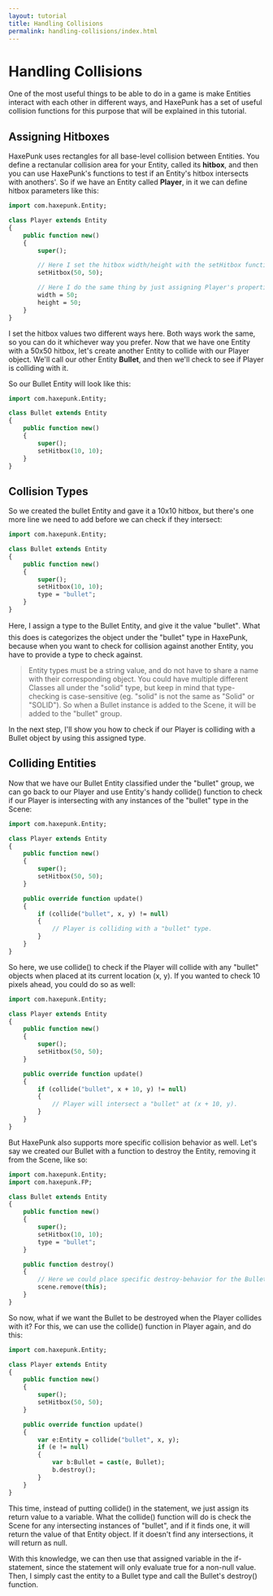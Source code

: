 ```yaml
---
layout: tutorial
title: Handling Collisions
permalink: handling-collisions/index.html
---
```


# Handling Collisions

One of the most useful things to be able to do in a game is make Entities interact with each other in different ways, and HaxePunk has a set of useful collision functions for this purpose that will be explained in this tutorial.

## Assigning Hitboxes

HaxePunk uses rectangles for all base-level collision between Entities. You define a rectanular collision area for your Entity, called its **hitbox**, and then you can use HaxePunk's functions to test if an Entity's hitbox intersects with anothers'. So if we have an Entity called **Player**, in it we can define hitbox parameters like this:

```haxe
import com.haxepunk.Entity;

class Player extends Entity
{
	public function new()
	{
		super();

		// Here I set the hitbox width/height with the setHitbox function.
		setHitbox(50, 50);

		// Here I do the same thing by just assigning Player's properties.
		width = 50;
		height = 50;
	}
}
```

I set the hitbox values two different ways here. Both ways work the same, so you can do it whichever way you prefer. Now that we have one Entity with a 50x50 hitbox, let's create another Entity to collide with our Player object. We'll call our other Entity **Bullet**, and then we'll check to see if Player is colliding with it.

So our Bullet Entity will look like this:

```haxe
import com.haxepunk.Entity;

class Bullet extends Entity
{
	public function new()
	{
		super();
		setHitbox(10, 10);
	}
}
```

## Collision Types

So we created the bullet Entity and gave it a 10x10 hitbox, but there's one more line we need to add before we can check if they intersect:

```haxe
import com.haxepunk.Entity;

class Bullet extends Entity
{
	public function new()
	{
		super();
		setHitbox(10, 10);
		type = "bullet";
	}
}
```

Here, I assign a type to the Bullet Entity, and give it the value "bullet". What this does is categorizes the object under the "bullet" type in HaxePunk, because when you want to check for collision against another Entity, you have to provide a type to check against.

> Entity types must be a string value, and do not have to share a name with their corresponding object. You could have multiple different Classes all under the "solid" type, but keep in mind that type-checking is case-sensitive (eg. "solid" is not the same as "Solid" or "SOLID"). So when a Bullet instance is added to the Scene, it will be added to the "bullet" group.

In the next step, I'll show you how to check if our Player is colliding with a Bullet object by using this assigned type.

## Colliding Entities

Now that we have our Bullet Entity classified under the "bullet" group, we can go back to our Player and use Entity's handy collide() function to check if our Player is intersecting with any instances of the "bullet" type in the Scene:

```haxe
import com.haxepunk.Entity;

class Player extends Entity
{
	public function new()
	{
		super();
		setHitbox(50, 50);
	}

	public override function update()
	{
		if (collide("bullet", x, y) != null)
		{
			// Player is colliding with a "bullet" type.
		}
	}
}
```

So here, we use collide() to check if the Player will collide with any "bullet" objects when placed at its current location (x, y). If you wanted to check 10 pixels ahead, you could do so as well:

```haxe
import com.haxepunk.Entity;

class Player extends Entity
{
	public function new()
	{
		super();
		setHitbox(50, 50);
	}

	public override function update()
	{
		if (collide("bullet", x + 10, y) != null)
		{
			// Player will intersect a "bullet" at (x + 10, y).
		}
	}
}
```

But HaxePunk also supports more specific collision behavior as well. Let's say we created our Bullet with a function to destroy the Entity, removing it from the Scene, like so:


```haxe
import com.haxepunk.Entity;
import com.haxepunk.FP;

class Bullet extends Entity
{
	public function new()
	{
		super();
		setHitbox(10, 10);
		type = "bullet";
	}

	public function destroy()
	{
		// Here we could place specific destroy-behavior for the Bullet.
		scene.remove(this);
	}
}
```

So now, what if we want the Bullet to be destroyed when the Player collides with it? For this, we can use the collide() function in Player again, and do this:

```haxe
import com.haxepunk.Entity;

class Player extends Entity
{
	public function new()
	{
		super();
		setHitbox(50, 50);
	}

	public override function update()
	{
		var e:Entity = collide("bullet", x, y);
		if (e != null)
		{
			var b:Bullet = cast(e, Bullet);
			b.destroy();
		}
	}
}
```

This time, instead of putting collide() in the statement, we just assign its return value to a variable. What the collide() function will do is check the Scene for any intersecting instances of "bullet", and if it finds one, it will return the value of that Entity object. If it doesn't find any intersections, it will return as null.

With this knowledge, we can then use that assigned variable in the if-statement, since the statement will only evaluate true for a non-null value. Then, I simply cast the entity to a Bullet type and call the Bullet's destroy() function.
